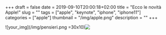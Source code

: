+++
draft = false
date = 2019-09-10T20:00:18+02:00
title = "Ecco le novità Apple!"
slug = ""
tags = ["apple", "keynote", "iphone", "iphone11"]
categories = ["apple"]
thumbnail = "/img/apple.png"
description = ""
+++
<DIV align="justify">
<DIV  style="float:left;">![your_img](/img/pensieri.png =30x10)</DIV>
  
![](/img/apple.png)

